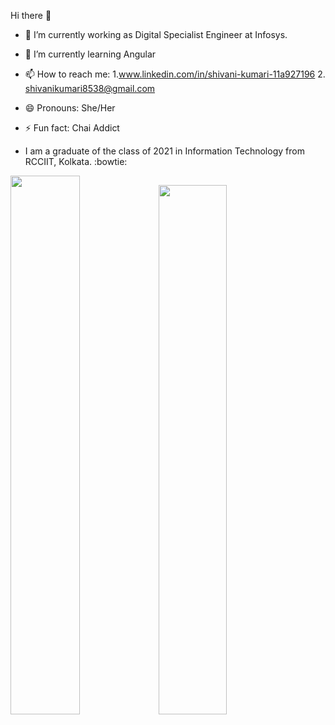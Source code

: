 Hi there 👋

- 🔭 I’m currently working as Digital Specialist Engineer at Infosys.
- 🌱 I’m currently learning Angular
- 📫 How to reach me: 
            1.www.linkedin.com/in/shivani-kumari-11a927196 
            2. shivanikumari8538@gmail.com

- 😄 Pronouns: She/Her
- ⚡ Fun fact: Chai Addict
- I am a graduate of the class of 2021 in Information Technology from RCCIIT, Kolkata. :bowtie:

<img src="https://github-readme-stats.vercel.app/api?username=Shivanisingh1809&show_icons=true&theme=prussian&count_private=true" width="47%"><img src="https://github-readme-stats.vercel.app/api/top-langs/?username=Shivanisingh1809&layout=compact&theme=prussian" width="46.6%">
